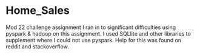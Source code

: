 # Home_Sales
Mod 22 challenge assignment
I ran in to significant difficulties using pyspark & hadoop on this assignment. I used SQLlite and other libraries to supplement where I could not use pyspark. Help for this was found on reddit and stackoverflow. 
